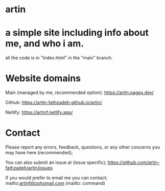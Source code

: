 # artin
# a simple site including info about me, and who i am.

all the code is in "Index.html" in the "main" branch.


# Website domains

Main (managed by me, recommended option):
https://artin.pages.dev/

Github:
https://artin-fathzadeh.github.io/artin/

Netlify:
https://artinf.netlify.app/


# Contact

Please report any errors, feedback, questions, or any other concerns you may have here (recommended); 

You can also submit an issue at (issue specific); https://github.com/artin-fathzadeh/artin/issues

If you would prefer to email me you can contact; mailto:artinf@zohomail.com (mailto: command)
